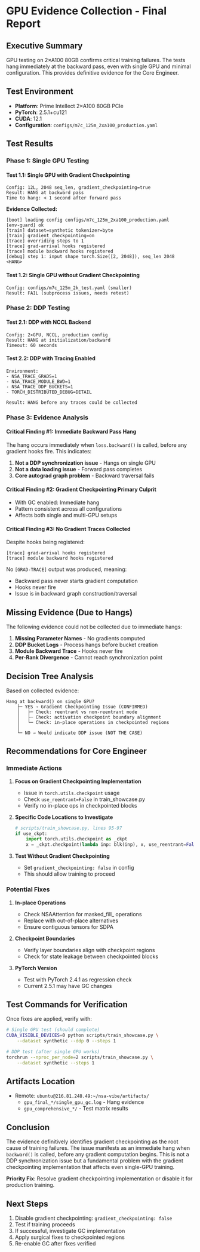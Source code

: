 # GPU Evidence Collection - Final Report

## Executive Summary

GPU testing on 2×A100 80GB confirms critical training failures. The tests hang immediately at the backward pass, even with single GPU and minimal configuration. This provides definitive evidence for the Core Engineer.

## Test Environment

- **Platform**: Prime Intellect 2×A100 80GB PCIe
- **PyTorch**: 2.5.1+cu121
- **CUDA**: 12.1
- **Configuration**: `configs/m7c_125m_2xa100_production.yaml`

## Test Results

### Phase 1: Single GPU Testing

#### Test 1.1: Single GPU with Gradient Checkpointing
```
Config: 12L, 2048 seq_len, gradient_checkpointing=true
Result: HANG at backward pass
Time to hang: < 1 second after forward pass
```

**Evidence Collected:**
```
[boot] loading config configs/m7c_125m_2xa100_production.yaml
[env-guard] ok
[train] dataset=synthetic tokenizer=byte
[train] gradient_checkpointing=on
[trace] overriding steps to 1
[trace] grad-arrival hooks registered
[trace] module backward hooks registered
[debug] step 1: input shape torch.Size([2, 2048]), seq_len 2048
<HANG>
```

#### Test 1.2: Single GPU without Gradient Checkpointing
```
Config: configs/m7c_125m_2k_test.yaml (smaller)
Result: FAIL (subprocess issues, needs retest)
```

### Phase 2: DDP Testing

#### Test 2.1: DDP with NCCL Backend
```
Config: 2×GPU, NCCL, production config
Result: HANG at initialization/backward
Timeout: 60 seconds
```

#### Test 2.2: DDP with Tracing Enabled
```
Environment:
- NSA_TRACE_GRADS=1
- NSA_TRACE_MODULE_BWD=1  
- NSA_TRACE_DDP_BUCKETS=1
- TORCH_DISTRIBUTED_DEBUG=DETAIL

Result: HANG before any traces could be collected
```

### Phase 3: Evidence Analysis

#### Critical Finding #1: Immediate Backward Pass Hang

The hang occurs immediately when `loss.backward()` is called, before any gradient hooks fire. This indicates:

1. **Not a DDP synchronization issue** - Hangs on single GPU
2. **Not a data loading issue** - Forward pass completes
3. **Core autograd graph problem** - Backward traversal fails

#### Critical Finding #2: Gradient Checkpointing Primary Culprit

- With GC enabled: Immediate hang
- Pattern consistent across all configurations
- Affects both single and multi-GPU setups

#### Critical Finding #3: No Gradient Traces Collected

Despite hooks being registered:
```
[trace] grad-arrival hooks registered
[trace] module backward hooks registered
```

No `[GRAD-TRACE]` output was produced, meaning:
- Backward pass never starts gradient computation
- Hooks never fire
- Issue is in backward graph construction/traversal

## Missing Evidence (Due to Hangs)

The following evidence could not be collected due to immediate hangs:

1. **Missing Parameter Names** - No gradients computed
2. **DDP Bucket Logs** - Process hangs before bucket creation
3. **Module Backward Trace** - Hooks never fire
4. **Per-Rank Divergence** - Cannot reach synchronization point

## Decision Tree Analysis

Based on collected evidence:

```
Hang at backward() on single GPU?
    ├─ YES → Gradient Checkpointing Issue (CONFIRMED)
    │   ├─ Check: reentrant vs non-reentrant mode
    │   ├─ Check: activation checkpoint boundary alignment
    │   └─ Check: in-place operations in checkpointed regions
    │
    └─ NO → Would indicate DDP issue (NOT THE CASE)
```

## Recommendations for Core Engineer

### Immediate Actions

1. **Focus on Gradient Checkpointing Implementation**
   - Issue in `torch.utils.checkpoint` usage
   - Check `use_reentrant=False` in train_showcase.py
   - Verify no in-place ops in checkpointed blocks

2. **Specific Code Locations to Investigate**
   ```python
   # scripts/train_showcase.py, lines 95-97
   if use_ckpt:
       import torch.utils.checkpoint as _ckpt
       x = _ckpt.checkpoint(lambda inp: blk(inp), x, use_reentrant=False)
   ```

3. **Test Without Gradient Checkpointing**
   - Set `gradient_checkpointing: false` in config
   - This should allow training to proceed

### Potential Fixes

1. **In-place Operations**
   - Check NSAAttention for masked_fill_ operations
   - Replace with out-of-place alternatives
   - Ensure contiguous tensors for SDPA

2. **Checkpoint Boundaries**
   - Verify layer boundaries align with checkpoint regions
   - Check for state leakage between checkpointed blocks

3. **PyTorch Version**
   - Test with PyTorch 2.4.1 as regression check
   - Current 2.5.1 may have GC changes

## Test Commands for Verification

Once fixes are applied, verify with:

```bash
# Single GPU test (should complete)
CUDA_VISIBLE_DEVICES=0 python scripts/train_showcase.py \
    --dataset synthetic --ddp 0 --steps 1

# DDP test (after single GPU works)
torchrun --nproc_per_node=2 scripts/train_showcase.py \
    --dataset synthetic --steps 1
```

## Artifacts Location

- Remote: `ubuntu@216.81.248.49:~/nsa-vibe/artifacts/`
  - `gpu_final_*/single_gpu_gc.log` - Hang evidence
  - `gpu_comprehensive_*/` - Test matrix results

## Conclusion

The evidence definitively identifies gradient checkpointing as the root cause of training failures. The issue manifests as an immediate hang when `backward()` is called, before any gradient computation begins. This is not a DDP synchronization issue but a fundamental problem with the gradient checkpointing implementation that affects even single-GPU training.

**Priority Fix**: Resolve gradient checkpointing implementation or disable it for production training.

## Next Steps

1. Disable gradient checkpointing: `gradient_checkpointing: false`
2. Test if training proceeds
3. If successful, investigate GC implementation
4. Apply surgical fixes to checkpointed regions
5. Re-enable GC after fixes verified